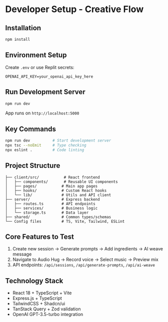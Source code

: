 # Developer Setup - Creative Flow

## Installation
```bash
npm install
```

## Environment Setup
Create `.env` or use Replit secrets:
```
OPENAI_API_KEY=your_openai_api_key_here
```

## Run Development Server
```bash
npm run dev
```
App runs on `http://localhost:5000`

## Key Commands
```bash
npm run dev          # Start development server
npx tsc --noEmit     # Type checking
npx eslint .         # Code linting
```

## Project Structure
```
├── client/src/           # React frontend
│   ├── components/       # Reusable UI components
│   ├── pages/           # Main app pages
│   ├── hooks/           # Custom React hooks
│   └── lib/             # Utils and API client
├── server/              # Express backend
│   ├── routes.ts        # API endpoints
│   ├── services/        # Business logic
│   └── storage.ts       # Data layer
├── shared/              # Common types/schemas
└── Config files         # TS, Vite, Tailwind, ESLint
```

## Core Features to Test
1. Create new session → Generate prompts → Add ingredients → AI weave message
2. Navigate to Audio Hug → Record voice → Select music → Preview mix
3. API endpoints: `/api/sessions`, `/api/generate-prompts`, `/api/ai-weave`

## Technology Stack
- React 18 + TypeScript + Vite
- Express.js + TypeScript  
- TailwindCSS + Shadcn/ui
- TanStack Query + Zod validation
- OpenAI GPT-3.5-turbo integration